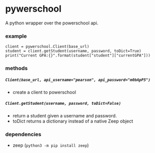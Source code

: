 # pywerschool
A python wrapper over the powerschool api.

### example

```python3
client = pywerschool.Client(base_url)
student = client.getStudent(username, password, toDict=True)
print("Current GPA:{}".format(student["student"]["currentGPA"]))
```

### methods

##### `Client(base_url, api_username="pearson", api_password="m0bApP5")`
  + create a client to powerschool
##### `Client.getStudent(username, password, toDict=False)`
  + return a student given a username and password.
  + toDict returns a dictionary instead of a native Zeep object
  
### dependencies

+ zeep (`python3 -m pip install zeep`)
